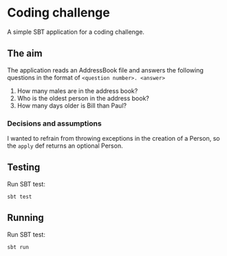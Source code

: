 # Coding challenge

A simple SBT application for a coding challenge.

## The aim

The application reads an AddressBook file and answers the following questions in the format of ```<question number>. <answer>```

1. How many males are in the address book?
2. Who is the oldest person in the address book?
3. How many days older is Bill than Paul?

### Decisions and assumptions

I wanted to refrain from throwing exceptions in the creation of a Person, so the ```apply``` def returns an optional Person.

## Testing

Run SBT test:
 
```
sbt test
```

## Running

Run SBT test:
 
```
sbt run
```